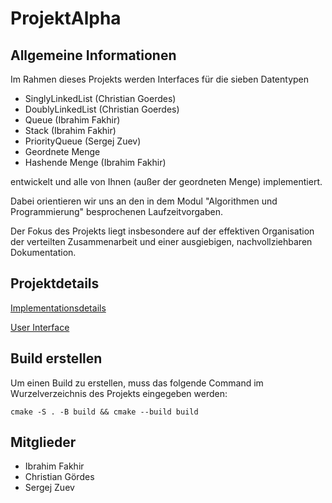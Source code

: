 # ProjektAlpha

## Allgemeine Informationen

Im Rahmen dieses Projekts werden Interfaces für die sieben Datentypen
- SinglyLinkedList (Christian Goerdes)
- DoublyLinkedList (Christian Goerdes)
- Queue (Ibrahim Fakhir)
- Stack (Ibrahim Fakhir)
- PriorityQueue (Sergej Zuev)
- Geordnete Menge
- Hashende Menge (Ibrahim Fakhir)

entwickelt und alle von Ihnen (außer der geordneten Menge) implementiert.

Dabei orientieren wir uns an den in dem Modul "Algorithmen und Programmierung" besprochenen Laufzeitvorgaben.

Der Fokus des Projekts liegt insbesondere auf der effektiven Organisation der verteilten Zusammenarbeit und einer ausgiebigen, nachvollziehbaren Dokumentation.

## Projektdetails
[Implementationsdetails](https://gitlab.informatik.uni-bonn.de/xx_best_oose_group_xx/projektalpha/-/blob/dc10a4d938a1d92805cf42d531cc048fdc8cf5c7/docs/Implementation%20Details/implementatio_details.drawio.png)

[User Interface](https://gitlab.informatik.uni-bonn.de/xx_best_oose_group_xx/projektalpha/-/blob/f3bddbd7cc7a96b2c950bc9f24405096e5bf8492/docs/User%20Interface/user_interface.drawio.png)

## Build erstellen
Um einen Build zu erstellen, muss das folgende Command im Wurzelverzeichnis des Projekts eingegeben werden:
    
    cmake -S . -B build && cmake --build build

## Mitglieder
- Ibrahim Fakhir
- Christian Gördes
- Sergej Zuev

